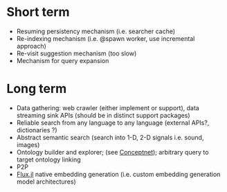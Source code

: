 # Short term
- Resuming persistency mechanism (i.e. searcher cache)
- Re-indexing mechanism (i.e. @spawn worker, use incremental approach)
- Re-visit suggestion mechanism (too slow)
- Mechanism for query expansion

# Long term
- Data gathering: web crawler (either implement or support), data streaming sink APIs (should be in distinct support packages)
- Reliable search from any language to any language (external APIs?, dictionaries ?)
- Abstract semantic search (search into 1-D, 2-D signals i.e. sound, images)
- Ontology builder and explorer; (see [Conceptnet](https://github.com/commonsense/conceptnet5)); arbitrary query to target ontology linking
- P2P
- [Flux.jl](https://github.com/FluxML/Flux.jl) native embedding generation (i.e. custom embedding generation model architectures)



